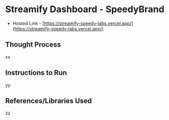 # Streamify Dashboard - SpeedyBrand
- Hosted Link - [https://streamify-speedy-labs.vercel.app/](https://streamify-speedy-labs.vercel.app/)

## Thought Process
xx

## Instructions to Run 
yy

## References/Libraries Used
zz

